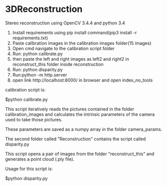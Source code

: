 # 3DReconstruction
Stereo reconstruction using OpenCV 3.4.4 and python 3.4


1. Install requirements using pip install command(pip3 install -r requirements.txt)
2. Paste calibration images in the calibration images folder(15 images)
3. Open cmd navigate to the calibration script folder
4. Run: python calibrate.py
5. then paste the left and right images as left2 and right2 in reconstruct_this folder inside reconstruction
6. Run: python disparity.py
7. Run:python -m http.server
8. open link http://localhost:8000/ in browser and open index_no_tools


calibration script is:

$python calibrate.py

This script iteratively reads the pictures contained in the folder calibration_images and calculates the intrinsic parameters of the camera used to take those pictures. 

These parameters are saved as a numpy array in the folder camera_params. 

The second folder called "Reconstruction" contains the script called disparity.py

This script opens a pair of images from the folder "reconstruct_this" and generates a point cloud (.ply file). 

Usage for this script is:

$python disparity.py



